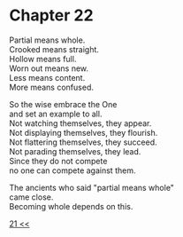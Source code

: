 # Chapter 22

Partial means whole.  
Crooked means straight.  
Hollow means full.  
Worn out means new.  
Less means content.  
More means confused.

So the wise embrace the One  
and set an example to all.  
Not watching themselves, they appear.  
Not displaying themselves, they flourish.  
Not flattering themselves, they succeed.  
Not parading themselves, they lead.  
Since they do not compete  
no one can compete against them.

The ancients who said "partial means whole"  
came close.  
Becoming whole depends on this.

[21 <<](21.md)
